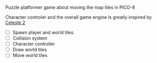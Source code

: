 Puzzle platformer game about moving the map tiles in PICO-8

Character controler and the overall game engine is greatly inspired by [Celeste 2](https://github.com/ExOK/Celeste2/)

- [ ] Spawn player and world tiles
- [ ] Collision system
- [ ] Character controller
- [ ] Draw world tiles
- [ ] Move world tiles
